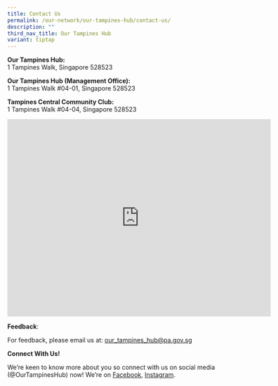 ```yaml
---
title: Contact Us
permalink: /our-network/our-tampines-hub/contact-us/
description: ""
third_nav_title: Our Tampines Hub
variant: tiptap
---
```

<p><strong>Our Tampines Hub:</strong>
<br>1 Tampines Walk, Singapore 528523</p>
<p><strong>Our Tampines Hub (Management Office):</strong>
<br>1 Tampines Walk #04-01, Singapore 528523</p>
<p><strong>Tampines Central Community Club:</strong>
<br>1 Tampines Walk #04-04, Singapore 528523</p>
<div class="iframe-wrapper">
<iframe style="border:0;" height="450" width="600" allowfullscreen="true" frameborder="0" src="https://www.google.com/maps/embed?pb=!1m18!1m12!1m3!1d3988.7057538508507!2d103.93817251533109!3d1.3531132619404518!2m3!1f0!2f0!3f0!3m2!1i1024!2i768!4f13.1!3m3!1m2!1s0x31da3d128a4fe9e1%3A0x8c07ccfeaa2603b8!2s1%20Tampines%20Walk%2C%20%2304-04%20Our%20Tampines%20Hub%2C%20Singapore%20528523!5e0!3m2!1sen!2ssg!4v1655785520273!5m2!1sen!2ssg"></iframe>
</div>
<p><strong>Feedback</strong>:</p>
<p>For feedback, please email us at: <a href="mailto:our_tampines_hub@pa.gov.sg" rel="noopener noreferrer nofollow" target="_blank">our_tampines_hub@pa.gov.sg</a>
</p>
<p></p>
<p><strong>Connect With Us!</strong>
</p>
<p>We’re keen to know more about you so connect with us on social media (@OurTampinesHub)
now! We’re on <a href="https://www.facebook.com/OurTampinesHub/" rel="noopener noreferrer nofollow" target="_blank">Facebook</a>,
<a href="https://www.instagram.com/accounts/login/?next=/ourtampineshub/" rel="noopener noreferrer nofollow" target="_blank">Instagram</a>.</p>